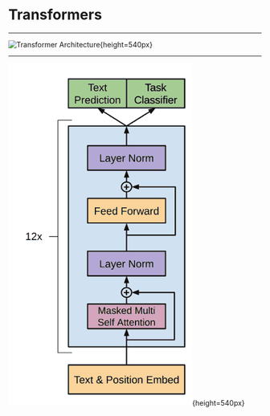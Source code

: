 Transformers
============

---

![Transformer Architecture](https://upload.wikimedia.org/wikipedia/commons/8/8f/The-Transformer-model-architecture.png){height=540px}

---

![GPT-1 Decoder-only Transformer](media/gpt1.png){height=540px}
